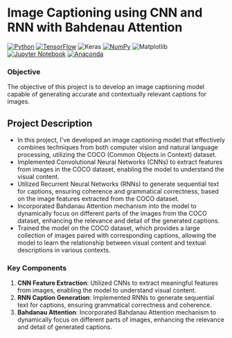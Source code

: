 # Image Captioning using CNN and RNN with Bahdenau Attention

[![Python](https://img.shields.io/badge/python-3670A0?style=for-the-badge&logo=python&logoColor=ffdd54)](https://www.python.org)
[![TensorFlow](https://img.shields.io/badge/TensorFlow-%23FF6F00.svg?style=for-the-badge&logo=TensorFlow&logoColor=white)](https://www.tensorflow.org)
![Keras](https://img.shields.io/badge/Keras-%23D00000.svg?style=for-the-badge&logo=Keras&logoColor=white)
[![NumPy](https://img.shields.io/badge/numpy-%23013243.svg?style=for-the-badge&logo=numpy&logoColor=white)](https://numpy.org)
![Matplotlib](https://img.shields.io/badge/Matplotlib-%23ffffff.svg?style=for-the-badge&logo=Matplotlib&logoColor=black)
[![Jupyter Notebook](https://img.shields.io/badge/jupyter-%23FA0F00.svg?style=for-the-badge&logo=jupyter&logoColor=white)](https://jupyter.org/)
[![Anaconda](https://img.shields.io/badge/Anaconda-%2344A833.svg?style=for-the-badge&logo=anaconda&logoColor=white)](https://www.anaconda.com)

### Objective
The objective of this project is to develop an image captioning model capable of generating accurate and contextually relevant captions for images.

## Project Description
- In this project, I've developed an image captioning model that effectively combines techniques from both computer vision and natural language processing, utilizing the COCO (Common Objects in Context) dataset.
- Implemented Convolutional Neural Networks (CNNs) to extract features from images in the COCO dataset, enabling the model to understand the visual content.
- Utilized Recurrent Neural Networks (RNNs) to generate sequential text for captions, ensuring coherence and grammatical correctness, based on the image features extracted from the COCO dataset.
- Incorporated Bahdanau Attention mechanism into the model to dynamically focus on different parts of the images from the COCO dataset, enhancing the relevance and detail of the generated captions.
- Trained the model on the COCO dataset, which provides a large collection of images paired with corresponding captions, allowing the model to learn the relationship between visual content and textual descriptions in various contexts.

### Key Components
1. **CNN Feature Extraction**: Utilized CNNs to extract meaningful features from images, enabling the model to understand visual content.
2. **RNN Caption Generation**: Implemented RNNs to generate sequential text for captions, ensuring grammatical correctness and coherence.
3. **Bahdanau Attention**: Incorporated Bahdanau Attention mechanism to dynamically focus on different parts of images, enhancing the relevance and detail of generated captions.
